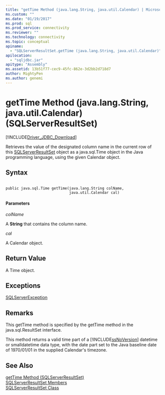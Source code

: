 ```yaml
---
title: "getTime Method (java.lang.String, java.util.Calendar) | Microsoft Docs"
ms.custom: ""
ms.date: "01/19/2017"
ms.prod: sql
ms.prod_service: connectivity
ms.reviewer: ""
ms.technology: connectivity
ms.topic: conceptual
apiname: 
  - "SQLServerResultSet.getTime (java.lang.String, java.util.Calendar)"
apilocation: 
  - "sqljdbc.jar"
apitype: "Assembly"
ms.assetid: 13b51f77-cec9-45fc-862e-3d2bb2d718d7
author: MightyPen
ms.author: genemi
---
```

# getTime Method (java.lang.String, java.util.Calendar) (SQLServerResultSet)
[!INCLUDE[Driver_JDBC_Download](../../../includes/driver_jdbc_download.md)]

  Retrieves the value of the designated column name in the current row of this [SQLServerResultSet](../../../connect/jdbc/reference/sqlserverresultset-class.md) object as a java.sql.Time object in the Java programming language, using the given Calendar object.  
  
## Syntax  
  
```  
  
public java.sql.Time getTime(java.lang.String colName,  
                             java.util.Calendar cal)  
```  
  
#### Parameters  
 *colName*  
  
 A **String** that contains the column name.  
  
 *cal*  
  
 A Calendar object.  
  
## Return Value  
 A Time object.  
  
## Exceptions  
 [SQLServerException](../../../connect/jdbc/reference/sqlserverexception-class.md)  
  
## Remarks  
 This getTime method is specified by the getTime method in the java.sql.ResultSet interface.  
  
 This method returns a valid time part of a [!INCLUDE[ssNoVersion](../../../includes/ssnoversion-md.md)] datetime or smalldatetime data type, with the date part set to the Java baseline date of 1970/01/01 in the supplied Calendar's timezone.  
  
## See Also  
 [getTime Method &#40;SQLServerResultSet&#41;](../../../connect/jdbc/reference/gettime-method-sqlserverresultset.md)   
 [SQLServerResultSet Members](../../../connect/jdbc/reference/sqlserverresultset-members.md)   
 [SQLServerResultSet Class](../../../connect/jdbc/reference/sqlserverresultset-class.md)  
  
  
